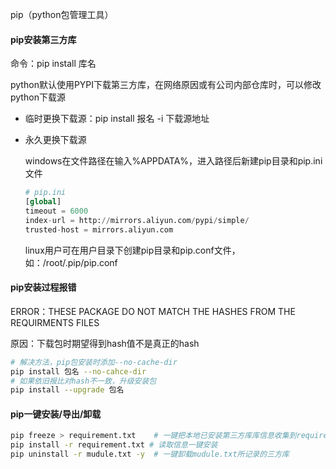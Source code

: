 pip（python包管理工具）

#### pip安装第三方库

命令：pip install 库名

python默认使用PYPI下载第三方库，在网络原因或有公司内部仓库时，可以修改python下载源

- 临时更换下载源：pip install 报名 -i 下载源地址

- 永久更换下载源

  windows在文件路径在输入%APPDATA%，进入路径后新建pip目录和pip.ini文件

  ```python
  # pip.ini
  [global]
  timeout = 6000
  index-url = http://mirrors.aliyun.com/pypi/simple/
  trusted-host = mirrors.aliyun.com
  ```

  linux用户可在用户目录下创建pip目录和pip.conf文件，如：/root/.pip/pip.conf

#### pip安装过程报错

ERROR：THESE PACKAGE DO NOT MATCH THE HASHES FROM THE REQUIRMENTS FILES

原因：下载包时期望得到hash值不是真正的hash

```bash
# 解决方法，pip包安装时添加--no-cache-dir
pip install 包名 --no-cahce-dir
# 如果依旧报比对hash不一致，升级安装包
pip install --upgrade 包名
```

#### pip一键安装/导出/卸载

```bash
pip freeze > requirement.txt	# 一键把本地已安装第三方库库信息收集到requirement.txt
pip install -r requirement.txt # 读取信息一键安装
pip uninstall -r mudule.txt -y	# 一键卸载mudule.txt所记录的三方库
```

